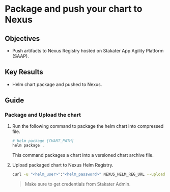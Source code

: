 # Package and push your chart to Nexus

## Objectives

- Push artifacts to Nexus Registry hosted on Stakater App Agility Platform (SAAP).

## Key Results

- Helm chart package and pushed to Nexus.

## Guide

### Package and Upload the chart 

1. Run the following command to package the helm chart into compressed file.

   ```sh
   # helm package [CHART_PATH]
   helm package .
   ```

   This command packages a chart into a versioned chart archive file.

1. Upload packaged chart to Nexus Helm Registry.

   ```sh
   curl -u "<helm_user>":"<helm_password>" NEXUS_HELM_REG_URL --upload-file "CHART_NAME-CHART_VERSION.tgz"
   ```

   > Make sure to get credentials from Stakater Admin.

